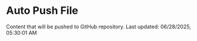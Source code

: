# Auto Push File

Content that will be pushed to GitHub repository.
Last updated: 06/28/2025, 05:30:01 AM